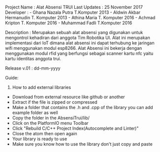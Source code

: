 Project Name : Alat Absensi TRUI
Last Updates : 25 November 2017
Developer : - Ghana Nazala Putra T.Komputer 2013
            - Aldwin Akbar Hermanudin T. Komputer 2013
            - Athina Maria T. Komputer 2016
            - Achmad Kripton T. Komputer 2016
            - Muhammad Fadli T.Komputer 2016

Description : Merupakan sebuah alat absensi yang digunakan untuk mengontrol kehadiran dari anggota Tim Robotika UI. Alat ini merupakan implementasi dari IoT dimana alat absensi ini dapat terhubung ke jaringan wifi menggunakan modul esp8266. Alat Absensi ini bekerja dengan menggunakan modul rfid yang berfungsi sebagai scanner kartu nfc yaitu kartu identitas anggota trui.

Release v.01 : dd-mm-yyyy

Guide:
1. How to add external libraries
 - Download from external resource like github or another
 - Extract if the file is zipped or compressed
 - Make a folder that contains the .h and .cpp of the library you can add example folder as well
 - Copy the folder in the AbsensiTrui/lib/
 - Click on the PlatformIO menu Toolbar
 - Click "Rebuild C/C++ Project Index(Autocomplete and Linter)"
 - Close the atom then open again
 - Your library is ready to use
 - Make sure you know how to use the library don't just copy and paste
